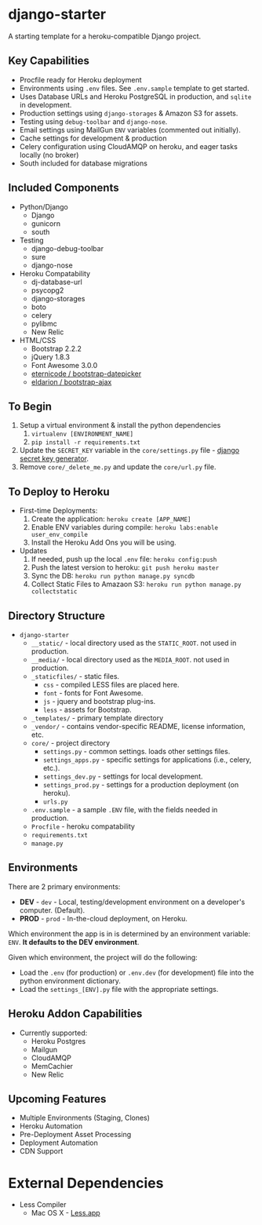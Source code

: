 django-starter
==============

A starting template for a heroku-compatible Django project.


## Key Capabilities
- Procfile ready for Heroku deployment
- Environments using `.env` files. See `.env.sample` template to get started.
- Uses Database URLs and Heroku PostgreSQL in production, and `sqlite` in development.
- Production settings using `django-storages` & Amazon S3 for assets.
- Testing using `debug-toolbar` and `django-nose`.
- Email settings using MailGun `ENV` variables (commented out initially).
- Cache settings for development & production
- Celery configuration using CloudAMQP on heroku, and eager tasks locally (no broker)
- South included for database migrations

## Included Components
- Python/Django
	- Django
	- gunicorn
	- south
- Testing
	- django-debug-toolbar
	- sure
	- django-nose
- Heroku Compatability
	- dj-database-url
	- psycopg2
	- django-storages
	- boto
	- celery
	- pylibmc
	- New Relic
- HTML/CSS
	- Bootstrap 2.2.2
	- jQuery 1.8.3
	- Font Awesome 3.0.0
	- [eternicode / bootstrap-datepicker](https://github.com/eternicode/bootstrap-datepicker)
	- [eldarion / bootstrap-ajax](https://github.com/eldarion/bootstrap-ajax)


## To Begin
1. Setup a virtual environment & install the python dependencies
	1. `virtualenv [ENVIRONMENT_NAME]`
	2. `pip install -r requirements.txt`
2. Update the `SECRET_KEY` variable in the `core/settings.py` file - [django secret key generator](http://www.miniwebtool.com/django-secret-key-generator/).
3. Remove `core/_delete_me.py` and update the `core/url.py` file.


## To Deploy to Heroku
- First-time Deployments:
	1. Create the application: `heroku create [APP_NAME]`
	2. Enable ENV variables during compile: `heroku labs:enable user_env_compile`
	3. Install the Heroku Add Ons you will be using.
- Updates
	1. If needed, push up the local `.env` file: `heroku config:push`
	2. Push the latest version to heroku: `git push heroku master`
	3. Sync the DB: `heroku run python manage.py syncdb`
	4. Collect Static Files to Amazaon S3: `heroku run python manage.py collectstatic`


## Directory Structure
- `django-starter`
	- `__static/` - local directory used as the `STATIC_ROOT`. not used in production.
	- `__media/` - local directory used as the `MEDIA_ROOT`. not used in production.
	- `_staticfiles/` - static files.
		- `css` - compiled LESS files are placed here.
		- `font` - fonts for Font Awesome.
		- `js` - jquery and bootstrap plug-ins.
		- `less` - assets for Bootstrap.
	- `_templates/` - primary template directory
	- `_vendor/` - contains vendor-specific README, license information, etc.
	- `core/` - project directory
		- `settings.py` - common settings. loads other settings files.
		- `settings_apps.py` - specific settings for applications (i.e., celery, etc.).
		- `settings_dev.py` - settings for local development.
		- `settings_prod.py` - settings for a production deployment (on heroku).
		- `urls.py`
	- `.env.sample` - a sample `.ENV` file, with the fields needed in production.
	- `Procfile` - heroku compatability
	- `requirements.txt`
	- `manage.py`


## Environments
There are 2 primary environments:

- **DEV** - `dev` - Local, testing/development environment on a developer's computer. (Default).
- **PROD** - `prod` - In-the-cloud deployment, on Heroku.

Which environment the app is in is determined by an environment variable: `ENV`. **It defaults to the DEV environment**.

Given which environment, the project will do the following:

- Load the `.env` (for production) or `.env.dev` (for development) file into the python environment dictionary.
- Load the `settings_[ENV].py` file with the appropriate settings.


## Heroku Addon Capabilities
- Currently supported:
	- Heroku Postgres
	- Mailgun
	- CloudAMQP
	- MemCachier
	- New Relic


## Upcoming Features
- Multiple Environments (Staging, Clones)
- Heroku Automation
- Pre-Deployment Asset Processing
- Deployment Automation
- CDN Support


# External Dependencies
- Less Compiler
	- Mac OS X - [Less.app](http://incident57.com/less/)